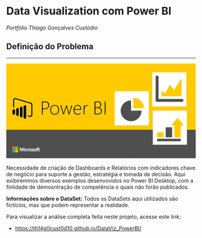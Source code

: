 # **Data Visualization com Power BI**

*Portfólio Thiago Gonçalves Custódio*

## **Definição do Problema**

---

![](MicrosoftPower2.png)

Necessidade de criação de Dashboards e Relatórios com indicadores chave de negócio para suporte a gestão, estratégia e tomada de decisão. Aqui exibiremmos diversos exemplos desenvovidos no Power BI Desktop, com a finlidade de demosntração de competência o quais não forão publicados.

**Informações sobre o DataSet:** Todos os DataSets aqui utilizados são fictícios, mas que podem representar a realidade.

Para visualizar a análise completa feita neste projeto, acesse este link:

* https://th14g0cust0d10.github.io/DataViz_PowerBI/
